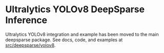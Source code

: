 <!--
Copyright (c) 2021 - present / Neuralmagic, Inc. All Rights Reserved.

Licensed under the Apache License, Version 2.0 (the "License");
you may not use this file except in compliance with the License.
You may obtain a copy of the License at

   http://www.apache.org/licenses/LICENSE-2.0

Unless required by applicable law or agreed to in writing,
software distributed under the License is distributed on an "AS IS" BASIS,
WITHOUT WARRANTIES OR CONDITIONS OF ANY KIND, either express or implied.
See the License for the specific language governing permissions and
limitations under the License.
-->

# Ultralytics YOLOv8 DeepSparse Inference

Ultralytics YOLOv8 integration and example has been moved to the main
deepsparse package.  See docs, code, and examples at
[src/deepsparse/yolov8](https://github.com/neuralmagic/deepsparse/tree/main/src/deepsparse/yolov8).
